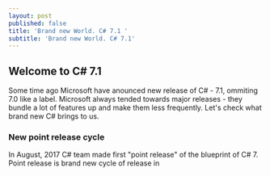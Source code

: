 ```yaml
---
layout: post
published: false
title: 'Brand new World. C# 7.1 '
subtitle: 'Brand new World. C# 7.1'
---
```

## Welcome to C# 7.1

Some time ago Microsoft have anounced new release of C# - 7.1, ommiting 7.0 like a label. Microsoft always tended towards major releases - they bundle a lot of features up and make them less frequently. Let's check what brand new C# brings to us.

### New point release cycle

In August, 2017 C# team made first "point release" of the blueprint of C# 7. Point release is brand new cycle of release in 

